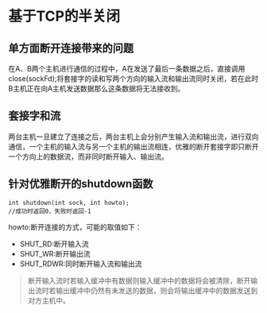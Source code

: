# 基于TCP的半关闭
## 单方面断开连接带来的问题
在A、B两个主机进行通信的过程中，A在发送了最后一条数据之后，直接调用close(sockFd);将套接字的读和写两个方向的输入流和输出流同时关闭，若在此时B主机正在向A主机发送数据那么这条数据将无法接收到。
## 套接字和流
两台主机一旦建立了连接之后，两台主机上会分别产生输入流和输出流，进行双向通信，一个主机的输入流与另一个主机的输出流相连，优雅的断开套接字即只断开一个方向上的数据流，而非同时断开输入、输出流。
## 针对优雅断开的shutdown函数
```
int shutdown(int sock, int howto);
//成功时返回0，失败时返回-1
```
howto:断开连接的方式，可能的取值如下：
- SHUT_RD:断开输入流
- SHUT_WR:断开输出流
- SHUT_RDWR:同时断开输入流和输出流
> 断开输入流时若输入缓冲中有数据则输入缓冲中的数据将会被清除，断开输出流时若输出缓冲中仍然有未发送的数据，则会将输出缓冲中的数据发送到对方主机中。